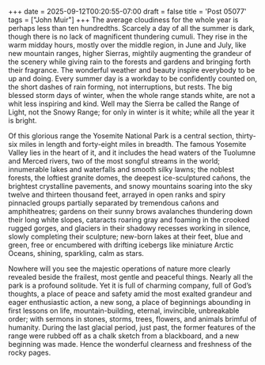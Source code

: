 +++
date = 2025-09-12T00:20:55-07:00
draft = false
title = 'Post 05077'
tags = ["John Muir"]
+++
The average cloudiness for the whole year is perhaps less than ten hundredths. Scarcely a day of all the summer is dark, though there is no lack of magnificent thundering cumuli. They rise in the warm midday hours, mostly over the middle region, in June and July, like new mountain ranges, higher Sierras, mightily augmenting the grandeur of the scenery while giving rain to the forests and gardens and bringing forth their fragrance. The wonderful weather and beauty inspire everybody to be up and doing. Every summer day is a workday to be confidently counted on, the short dashes of rain forming, not interruptions, but rests. The big blessed storm days of winter, when the whole range stands white, are not a whit less inspiring and kind. Well may the Sierra be called the Range of Light, not the Snowy Range; for only in winter is it white; while all the year it is bright.

Of this glorious range the Yosemite National Park is a central section, thirty-six miles in length and forty-eight miles in breadth. The famous Yosemite Valley lies in the heart of it, and it includes the head waters of the Tuolumne and Merced rivers, two of the most songful streams in the world; innumerable lakes and waterfalls and smooth silky lawns; the noblest forests, the loftiest granite domes, the deepest ice-sculptured cañons, the brightest crystalline pavements, and snowy mountains soaring into the sky twelve and thirteen thousand feet, arrayed in open ranks and spiry pinnacled groups partially separated by tremendous cañons and amphitheatres; gardens on their sunny brows avalanches thundering down their long white slopes, cataracts roaring gray and foaming in the crooked rugged gorges, and glaciers in their shadowy recesses working in silence, slowly completing their sculpture; new-born lakes at their feet, blue and green, free or encumbered with drifting icebergs like miniature Arctic Oceans, shining, sparkling, calm as stars.

Nowhere will you see the majestic operations of nature more clearly revealed beside the frailest, most gentle and peaceful things. Nearly all the park is a profound solitude. Yet it is full of charming company, full of God’s thoughts, a place of peace and safety amid the most exalted grandeur and eager enthusiastic action, a new song, a place of beginnings abounding in first lessons on life, mountain-building, eternal, invincible, unbreakable order; with sermons in stones, storms, trees, flowers, and animals brimful of humanity. During the last glacial period, just past, the former features of the range were rubbed off as a chalk sketch from a blackboard, and a new beginning was made. Hence the wonderful clearness and freshness of the rocky pages.
